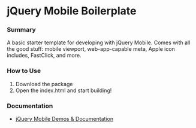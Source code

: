 # jQuery Mobile Boilerplate

### Summary
A basic starter template for developing with jQuery Mobile. Comes with all the good stuff: mobile viewport, web-app-capable meta, Apple icon includes, FastClick, and more.

### How to Use
1. Download the package
1. Open the index.html and start building!

### Documentation
+ [jQuery Mobile Demos & Documentation](http://jquerymobile.com/demos/1.2.0/)